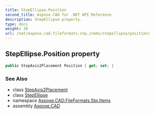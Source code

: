 ```yaml
---
title: StepEllipse.Position
second_title: Aspose.CAD for .NET API Reference
description: StepEllipse property. 
type: docs
weight: 30
url: /net/aspose.cad.fileformats.stp.items/stepellipse/position/
---
```

## StepEllipse.Position property

```csharp
public StepAxis2Placement Position { get; set; }
```

### See Also

* class [StepAxis2Placement](../../stepaxis2placement/)
* class [StepEllipse](../)
* namespace [Aspose.CAD.FileFormats.Stp.Items](../../stepellipse/)
* assembly [Aspose.CAD](../../../)


